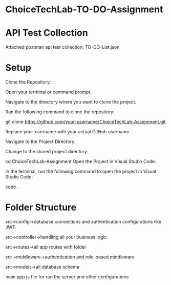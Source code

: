 # ChoiceTechLab-TO-DO-Assignment

# API Test Collection

Attached postman api test collection: TO-DO-List.json

# Setup

Clone the Repository:

Open your terminal or command prompt.

Navigate to the directory where you want to clone the project.

Run the following command to clone the repository:

git clone https://github.com/your-username/ChoiceTechLab-Assignment.git

Replace your-username with your actual GitHub username.

Navigate to the Project Directory:

Change to the cloned project directory:

cd ChoiceTechLab-Assignment
Open the Project in Visual Studio Code:

In the terminal, run the following command to open the project in Visual Studio Code:

code .

# Folder Structure

src->config->database connections and authentication configurations like JWT.

src->controller->handling all your business logic.

src->routes->all app routes with folder

src->middleware->authentication and role-based middleware

src->models->all database schema

main app.js file for run the server and other configurations
